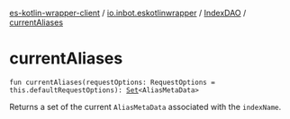 [es-kotlin-wrapper-client](../../index.md) / [io.inbot.eskotlinwrapper](../index.md) / [IndexDAO](index.md) / [currentAliases](./current-aliases.md)

# currentAliases

`fun currentAliases(requestOptions: RequestOptions = this.defaultRequestOptions): `[`Set`](https://kotlinlang.org/api/latest/jvm/stdlib/kotlin.collections/-set/index.html)`<AliasMetaData>`

Returns a set of the current `AliasMetaData` associated with the `indexName`.

